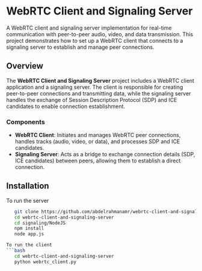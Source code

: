 # WebRTC Client and Signaling Server

A WebRTC client and signaling server implementation for real-time communication with peer-to-peer audio, video, and data transmission. This project demonstrates how to set up a WebRTC client that connects to a signaling server to establish and manage peer connections.

## Overview

The **WebRTC Client and Signaling Server** project includes a WebRTC client application and a signaling server. The client is responsible for creating peer-to-peer connections and transmitting data, while the signaling server handles the exchange of Session Description Protocol (SDP) and ICE candidates to enable connection establishment.

### Components
- **WebRTC Client**: Initiates and manages WebRTC peer connections, handles tracks (audio, video, or data), and processes SDP and ICE candidates.
- **Signaling Server**: Acts as a bridge to exchange connection details (SDP, ICE candidates) between peers, allowing them to establish a direct connection.

## Installation
To run the server
```bash
   git clone https://github.com/abdelrahmanamr/webrtc-client-and-signaling-server.git
   cd webrtc-client-and-signaling-server
   cd signaling/NodeJS
   npm install
   node app.js

To run the client
```bash
   cd webrtc-client-and-signaling-server
   python webrtc_client.py
